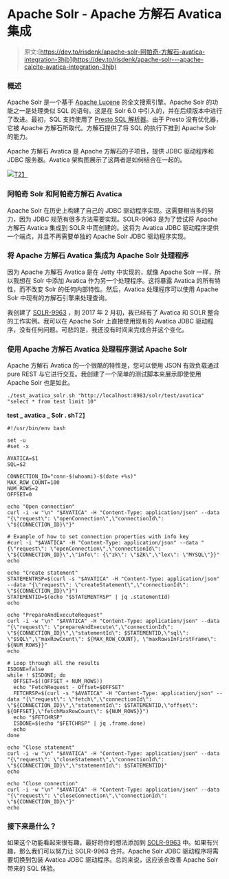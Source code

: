 # Apache Solr - Apache 方解石 Avatica 集成

> 原文:[https://dev.to/risdenk/apache-solr-阿帕奇-方解石-avatica-integration-3hjb](https://dev.to/risdenk/apache-solr---apache-calcite-avatica-integration-3hjb)

### [](#overview)概述

Apache Solr 是一个基于 [Apache Lucene](https://lucene.apache.org/solr/) 的全文搜索引擎。Apache Solr 的功能之一是处理类似 SQL 的语句。这是在 Solr 6.0 中引入的，并在后续版本中进行了改进。最初，SQL 支持使用了 [Presto SQL 解析器](https://github.com/prestodb/presto/blob/master/presto-parser/src/main/java/com/facebook/presto/sql/parser/SqlParser.java)。由于 Presto 没有优化器，它被 Apache 方解石所取代。方解石提供了将 SQL 的执行下推到 Apache Solr 的能力。

Apache 方解石 Avatica 是 Apache 方解石的子项目，提供 JDBC 驱动程序和 JDBC 服务器。Avatica 架构图展示了这两者是如何结合在一起的。

[![](../Images/b5e9eb19632b45851353c377be415bdd.png)T2】](https://res.cloudinary.com/practicaldev/image/fetch/s--trGQvjnq--/c_limit%2Cf_auto%2Cfl_progressive%2Cq_auto%2Cw_880/https://raw.githubusercontent.com/julianhyde/share/master/slides/avatica-architecture.png)

### [](#apache-solr-and-apache-calcite-avatica)阿帕奇 Solr 和阿帕奇方解石 Avatica

Apache Solr 在历史上构建了自己的 JDBC 驱动程序实现。这需要相当多的努力，因为 JDBC 规范有很多方法需要实现。SOLR-9963 是为了尝试将 Apache 方解石 Avatica 集成到 SOLR 中而创建的。这将为 Avatica JDBC 驱动程序提供一个端点，并且不再需要单独的 Apache Solr JDBC 驱动程序实现。

### [](#integrating-apache-calcite-avatica-as-an-apache-solr-handler)将 Apache 方解石 Avatica 集成为 Apache Solr 处理程序

因为 Apache 方解石 Avatica 是在 Jetty 中实现的，就像 Apache Solr 一样，所以我想在 Solr 中添加 Avatica 作为另一个处理程序。这将暴露 Avatica 的所有特性，而不改变 Solr 的任何内部特性。然后，Avatica 处理程序可以使用 Apache Solr 中现有的方解石引擎来处理查询。

我创建了 [SOLR-9963](https://issues.apache.org/jira/browse/SOLR-9963) ，到 2017 年 2 月初，我已经有了 Avatica 和 SOLR 整合的工作实例。我可以在 Apache Solr 上直接使用现有的 Avatica JDBC 驱动程序，没有任何问题。可悲的是，我还没有时间来完成合并这个变化。

### [](#testing-apache-solr-with-apache-calcite-avatica-handler)使用 Apache 方解石 Avatica 处理程序测试 Apache Solr

Apache 方解石 Avatica 的一个很酷的特性是，您可以使用 JSON 有效负载通过 pure REST 与它进行交互。我创建了一个简单的测试脚本来展示即使使用 Apache Solr 也是如此。

`./test_avatica_solr.sh "http://localhost:8983/solr/test/avatica" "select * from test limit 10"`

**test _ avatica _ Solr . sh**T2】

```
#!/usr/bin/env bash

set -u
#set -x

AVATICA=$1
SQL=$2

CONNECTION_ID="conn-$(whoami)-$(date +%s)"
MAX_ROW_COUNT=100
NUM_ROWS=2
OFFSET=0

echo "Open connection"
curl -i -w "\n" "$AVATICA" -H "Content-Type: application/json" --data "{\"request\": \"openConnection\",\"connectionId\": \"${CONNECTION_ID}\"}"

# Example of how to set connection properties with info key
#curl -i "$AVATICA" -H "Content-Type: application/json" --data "{\"request\": \"openConnection\",\"connectionId\": \"${CONNECTION_ID}\",\"info\": {\"zk\": \"$ZK\",\"lex\": \"MYSQL\"}}"
echo

echo "Create statement"
STATEMENTRSP=$(curl -s "$AVATICA" -H "Content-Type: application/json" --data "{\"request\": \"createStatement\",\"connectionId\": \"${CONNECTION_ID}\"}")
STATEMENTID=$(echo "$STATEMENTRSP" | jq .statementId)
echo

echo "PrepareAndExecuteRequest"
curl -i -w "\n" "$AVATICA" -H "Content-Type: application/json" --data "{\"request\": \"prepareAndExecute\",\"connectionId\": \"${CONNECTION_ID}\",\"statementId\": $STATEMENTID,\"sql\": \"$SQL\",\"maxRowCount\": ${MAX_ROW_COUNT}, \"maxRowsInFirstFrame\": ${NUM_ROWS}}"
echo

# Loop through all the results
ISDONE=false
while ! $ISDONE; do
  OFFSET=$((OFFSET + NUM_ROWS))
  echo "FetchRequest - Offset=$OFFSET"
  FETCHRSP=$(curl -s "$AVATICA" -H "Content-Type: application/json" --data "{\"request\": \"fetch\",\"connectionId\": \"${CONNECTION_ID}\",\"statementId\": $STATEMENTID,\"offset\": ${OFFSET},\"fetchMaxRowCount\": ${NUM_ROWS}}")
  echo "$FETCHRSP"
  ISDONE=$(echo "$FETCHRSP" | jq .frame.done)
  echo
done

echo "Close statement"
curl -i -w "\n" "$AVATICA" -H "Content-Type: application/json" --data "{\"request\": \"closeStatement\",\"connectionId\": \"${CONNECTION_ID}\",\"statementId\": $STATEMENTID}"
echo

echo "Close connection"
curl -i -w "\n" "$AVATICA" -H "Content-Type: application/json" --data "{\"request\": \"closeConnection\",\"connectionId\": \"${CONNECTION_ID}\"}"
echo 
```

### [](#what-is-next)接下来是什么？

如果这个功能看起来很有趣，最好将你的想法添加到 [SOLR-9963](https://issues.apache.org/jira/browse/SOLR-9963) 中。如果有兴趣，那么我们可以努力让 SOLR-9963 合并。Apache Solr JDBC 驱动程序将需要切换到包装 Avatica JDBC 驱动程序。总的来说，这应该会改善 Apache Solr 带来的 SQL 体验。